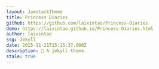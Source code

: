 ```yaml
---
layout: JamstackTheme
title: Princess Diaries
github: https://github.com/laixintao/Princess-Diaries
demo: https://laixintao.github.io/Princess-Diaries.html
author: laixintao
ssg: Jekyll
date: 2015-11-21T15:15:37.000Z
description: 👸 A jekyll theme.
stale: true
---
```

